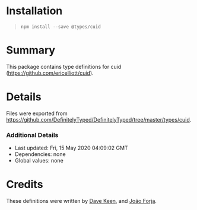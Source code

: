# Installation
> `npm install --save @types/cuid`

# Summary
This package contains type definitions for cuid (https://github.com/ericelliott/cuid).

# Details
Files were exported from https://github.com/DefinitelyTyped/DefinitelyTyped/tree/master/types/cuid.

### Additional Details
 * Last updated: Fri, 15 May 2020 04:09:02 GMT
 * Dependencies: none
 * Global values: none

# Credits
These definitions were written by [Dave Keen](http://www.keendevelopment.ch), and [João Forja](http://discipliningcode.com).
